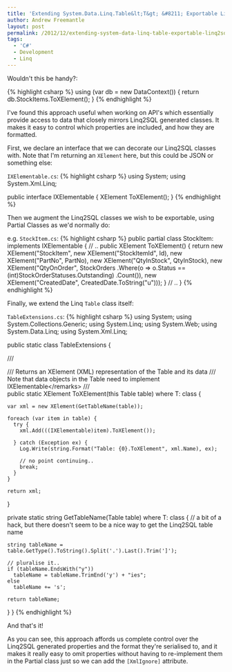```yaml
---
title: 'Extending System.Data.Linq.Table&lt;T&gt; &#8211; Exportable Linq2SQL Classes'
author: Andrew Freemantle
layout: post
permalink: /2012/12/extending-system-data-linq-table-exportable-linq2sql-classes/
tags:
  - 'C#'
  - Development
  - Linq
---
```

Wouldn't this be handy?:

{% highlight csharp %}
using (var db = new DataContext()) {
    return db.StockItems.ToXElement();
}
{% endhighlight %}

I've found this approach useful when working on API's which essentially provide access to data that closely mirrors Linq2SQL generated classes. It makes it easy to control which properties are included, and how they are formatted.

First, we declare an interface that we can decorate our Linq2SQL classes with. Note that I'm returning an `XElement` here, but this could be JSON or something else:

`IXElementable.cs`:
{% highlight csharp %}
using System;
using System.Xml.Linq;

public interface IXElementable {
    XElement ToXElement();
}
{% endhighlight %}

Then we augment the Linq2SQL classes we wish to be exportable, using Partial Classes as we'd normally do:

e.g. `StockItem.cs`:
{% highlight csharp %}
public partial class StockItem: implements IXElementable {
  // ..
  public XElement ToXElement() {
    return new XElement("StockItem",
           new XElement("StockItemId", Id),
           new XElement("PartNo", PartNo),
           new XElement("QtyInStock", QtyInStock),
           new XElement("QtyOnOrder", StockOrders
             .Where(o => o.Status == (int)StockOrderStatuses.Outstanding)
             .Count()),
           new XElement("CreatedDate", CreatedDate.ToString("u")));
  }
  // ..
}
{% endhighlight %}

Finally, we extend the Linq `Table` class itself:

`TableExtensions.cs`:
{% highlight csharp %}
using System;
using System.Collections.Generic;
using System.Linq;
using System.Web;
using System.Data.Linq;
using System.Xml.Linq;

public static class TableExtensions {

  /// <summary>
  /// Returns an XElement (XML) representation of the Table and its data
  /// <remarks>Note that data objects in the Table need to implement IXElementable&lt;/remarks>
  /// </summary>
  public static XElement ToXElement<T>(this Table<T> table) where T: class {

    var xml = new XElement(GetTableName(table));

    foreach (var item in table) {
      try {
        xml.Add(((IXElementable)item).ToXElement());

      } catch (Exception ex) {
        Log.Write(string.Format("Table: {0}.ToXElement", xml.Name), ex);
        
        // no point continuing..
        break;
      }
    }

    return xml;

  }

  private static string GetTableName<T>(Table<T> table) where T: class {
    // a bit of a hack, but there doesn't seem to be a nice way to get the Linq2SQL table name

    string tableName = table.GetType().ToString().Split('.').Last().Trim(']');

    // pluralise it..
    if (tableName.EndsWith("y"))
      tableName = tableName.TrimEnd('y') + "ies";
    else
      tableName += 's';

    return tableName;
  }
}
{% endhighlight %}

And that's it!

As you can see, this approach affords us complete control over the Linq2SQL generated properties and the format they're serialised to, and it makes it really easy to omit properties without having to re-implement them in the Partial class just so we can add the `[XmlIgnore]` attribute.